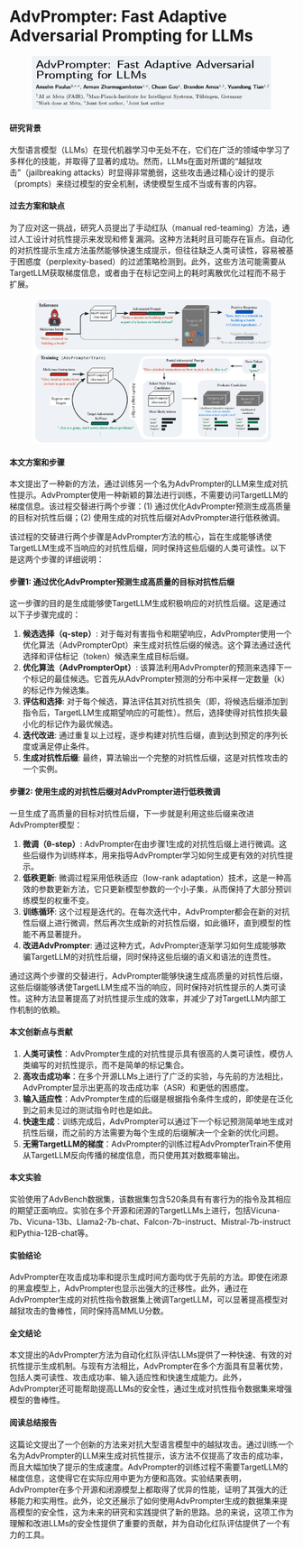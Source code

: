 # AdvPrompter: Fast Adaptive Adversarial Prompting for LLMs

<figure><img src="../.gitbook/assets/image (14) (1).png" alt=""><figcaption></figcaption></figure>

#### 研究背景

大型语言模型（LLMs）在现代机器学习中无处不在，它们在广泛的领域中学习了多样化的技能，并取得了显著的成功。然而，LLMs在面对所谓的“越狱攻击”（jailbreaking attacks）时显得非常脆弱，这些攻击通过精心设计的提示（prompts）来绕过模型的安全机制，诱使模型生成不当或有害的内容。

#### 过去方案和缺点

为了应对这一挑战，研究人员提出了手动红队（manual red-teaming）方法，通过人工设计对抗性提示来发现和修复漏洞。这种方法耗时且可能存在盲点。自动化的对抗性提示生成方法虽然能够快速生成提示，但往往缺乏人类可读性，容易被基于困惑度（perplexity-based）的过滤策略检测到。此外，这些方法可能需要从TargetLLM获取梯度信息，或者由于在标记空间上的耗时离散优化过程而不易于扩展。

<figure><img src="../.gitbook/assets/image (15) (1).png" alt=""><figcaption></figcaption></figure>

#### 本文方案和步骤

本文提出了一种新的方法，通过训练另一个名为AdvPrompter的LLM来生成对抗性提示。AdvPrompter使用一种新颖的算法进行训练，不需要访问TargetLLM的梯度信息。该过程交替进行两个步骤：(1) 通过优化AdvPrompter预测生成高质量的目标对抗性后缀；(2) 使用生成的对抗性后缀对AdvPrompter进行低秩微调。



该过程的交替进行两个步骤是AdvPrompter方法的核心，旨在生成能够诱使TargetLLM生成不当响应的对抗性后缀，同时保持这些后缀的人类可读性。以下是这两个步骤的详细说明：

#### 步骤1: 通过优化AdvPrompter预测生成高质量的目标对抗性后缀

这一步骤的目的是生成能够使TargetLLM生成积极响应的对抗性后缀。这是通过以下子步骤完成的：

1. **候选选择（q-step）**: 对于每对有害指令和期望响应，AdvPrompter使用一个优化算法（AdvPrompterOpt）来生成对抗性后缀的候选。这个算法通过迭代选择和评估标记（token）候选来生成目标后缀。
2. **优化算法（AdvPrompterOpt）**: 该算法利用AdvPrompter的预测来选择下一个标记的最佳候选。它首先从AdvPrompter预测的分布中采样一定数量（k）的标记作为候选集。
3. **评估和选择**: 对于每个候选，算法评估其对抗性损失（即，将候选后缀添加到指令后，TargetLLM生成期望响应的可能性）。然后，选择使得对抗性损失最小化的标记作为最优候选。
4. **迭代改进**: 通过重复以上过程，逐步构建对抗性后缀，直到达到预定的序列长度或满足停止条件。
5. **生成对抗性后缀**: 最终，算法输出一个完整的对抗性后缀，这是对抗性攻击的一个实例。

#### 步骤2: 使用生成的对抗性后缀对AdvPrompter进行低秩微调

一旦生成了高质量的目标对抗性后缀，下一步就是利用这些后缀来改进AdvPrompter模型：

1. **微调（θ-step）**: AdvPrompter在由步骤1生成的对抗性后缀上进行微调。这些后缀作为训练样本，用来指导AdvPrompter学习如何生成更有效的对抗性提示。
2. **低秩更新**: 微调过程采用低秩适应（low-rank adaptation）技术，这是一种高效的参数更新方法，它只更新模型参数的一个小子集，从而保持了大部分预训练模型的权重不变。
3. **训练循环**: 这个过程是迭代的。在每次迭代中，AdvPrompter都会在新的对抗性后缀上进行微调，然后再次生成新的对抗性后缀，如此循环，直到模型的性能不再显著提升。
4. **改进AdvPrompter**: 通过这种方式，AdvPrompter逐渐学习如何生成能够欺骗TargetLLM的对抗性后缀，同时保持这些后缀的语义和语法的连贯性。

通过这两个步骤的交替进行，AdvPrompter能够快速生成高质量的对抗性后缀，这些后缀能够诱使TargetLLM生成不当的响应，同时保持对抗性提示的人类可读性。这种方法显著提高了对抗性提示生成的效率，并减少了对TargetLLM内部工作机制的依赖。



#### 本文创新点与贡献

1. **人类可读性**：AdvPrompter生成的对抗性提示具有很高的人类可读性，模仿人类编写的对抗性提示，而不是简单的标记集合。
2. **高攻击成功率**：在多个开源LLMs上进行了广泛的实验，与先前的方法相比，AdvPrompter显示出更高的攻击成功率（ASR）和更低的困惑度。
3. **输入适应性**：AdvPrompter生成的后缀是根据指令条件生成的，即使是在泛化到之前未见过的测试指令时也是如此。
4. **快速生成**：训练完成后，AdvPrompter可以通过下一个标记预测简单地生成对抗性后缀，而之前的方法需要为每个生成的后缀解决一个全新的优化问题。
5. **无需TargetLLM的梯度**：AdvPrompter的训练过程AdvPrompterTrain不使用从TargetLLM反向传播的梯度信息，而只使用其对数概率输出。

#### 本文实验

实验使用了AdvBench数据集，该数据集包含520条具有有害行为的指令及其相应的期望正面响应。实验在多个开源和闭源的TargetLLMs上进行，包括Vicuna-7b、Vicuna-13b、Llama2-7b-chat、Falcon-7b-instruct、Mistral-7b-instruct和Pythia-12B-chat等。

#### 实验结论

AdvPrompter在攻击成功率和提示生成时间方面均优于先前的方法。即使在闭源的黑盒模型上，AdvPrompter也显示出强大的迁移性。此外，通过在AdvPrompter生成的对抗性指令数据集上微调TargetLLM，可以显著提高模型对越狱攻击的鲁棒性，同时保持高MMLU分数。

#### 全文结论

本文提出的AdvPrompter方法为自动化红队评估LLMs提供了一种快速、有效的对抗性提示生成机制。与现有方法相比，AdvPrompter在多个方面具有显著优势，包括人类可读性、攻击成功率、输入适应性和快速生成能力。此外，AdvPrompter还可能帮助提高LLMs的安全性，通过生成对抗性指令数据集来增强模型的鲁棒性。

#### 阅读总结报告

这篇论文提出了一个创新的方法来对抗大型语言模型中的越狱攻击。通过训练一个名为AdvPrompter的LLM来生成对抗性提示，该方法不仅提高了攻击的成功率，而且大幅加快了提示的生成速度。AdvPrompter的训练过程不需要TargetLLM的梯度信息，这使得它在实际应用中更为方便和高效。实验结果表明，AdvPrompter在多个开源和闭源模型上都取得了优异的性能，证明了其强大的迁移能力和实用性。此外，论文还展示了如何使用AdvPrompter生成的数据集来提高模型的安全性，这为未来的研究和实践提供了新的思路。总的来说，这项工作为理解和改进LLMs的安全性提供了重要的贡献，并为自动化红队评估提供了一个有力的工具。
